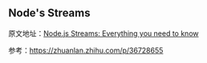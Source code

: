 ## Node's Streams
原文地址：[Node.js Streams: Everything you need to know](https://www.freecodecamp.org/news/node-js-streams-everything-you-need-to-know-c9141306be93/)

参考：https://zhuanlan.zhihu.com/p/36728655
